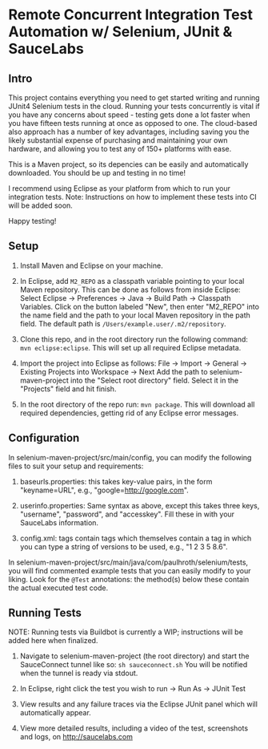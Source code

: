 Remote Concurrent Integration Test Automation w/ Selenium, JUnit & SauceLabs
============================================================================

Intro
-----

This project contains everything you need to get started writing and running JUnit4 Selenium tests in the cloud.
Running your tests concurrently is vital if you have any concerns about speed - testing gets done a lot faster when you have fifteen tests running at once as opposed to one.
The cloud-based also approach has a number of key advantages, including saving you the likely substantial expense of purchasing and maintaining your own hardware, and allowing you to test any of 150+ platforms with ease.

This is a Maven project, so its depencies can be easily and automatically downloaded. You should be up and testing in no time!

I recommend using Eclipse as your platform from which to run your integration tests.
Note: Instructions on how to implement these tests into CI will be added soon.

Happy testing!

Setup
-----

1. Install Maven and Eclipse on your machine.

2. In Eclipse, add ```M2_REPO``` as a classpath variable pointing to your local Maven repository. 
   This can be done as follows from inside Eclipse:
   Select Eclipse -> Preferences -> Java -> Build Path -> Classpath Variables.
   Click on the button labeled "New", then enter "M2_REPO" into the name field and the path to your local Maven repository in the path field.
   The default path is ```/Users/example.user/.m2/repository```.

3. Clone this repo, and in the root directory run the following command: ```mvn eclipse:eclipse```. This will set up all required Eclipse metadata.

4. Import the project into Eclipse as follows: File -> Import -> General -> Existing Projects into Workspace -> Next
   Add the path to selenium-maven-project into the "Select root directory" field. Select it in the "Projects" field and hit finish.

5. In the root directory of the repo run: ```mvn package```. This will download all required dependencies, getting rid of any Eclipse error messages.

Configuration
-------------

In selenium-maven-project/src/main/config, you can modify the following files to suit your setup and requirements:

1. baseurls.properties: this takes key-value pairs, in the form "keyname=URL", e.g., "google=http://google.com".

2. userinfo.properties: Same syntax as above, except this takes three keys, "username", "password", and "accesskey".
                        Fill these in with your SauceLabs information.

3. config.xml: <sauceplatform os="operating system"> tags contain <browser name="browser name"> tags which themselves contain a <versions> tag in
               which you can type a string of versions to be used, e.g., "1 2 3 5 8.6".

In selenium-maven-project/src/main/java/com/paulhroth/selenium/tests, you will find commented example tests that you can easily modify to your liking.
Look for the ```@Test``` annotations: the method(s) below these contain the actual executed test code.

Running Tests
-------------

NOTE: Running tests via Buildbot is currently a WIP; instructions will be added here when finalized.

1. Navigate to selenium-maven-project (the root directory) and start the SauceConnect tunnel like so:
   ```sh sauceconnect.sh```
   You will be notified when the tunnel is ready via stdout.

2. In Eclipse, right click the test you wish to run -> Run As -> JUnit Test

3. View results and any failure traces via the Eclipse JUnit panel which will automatically appear.

4. View more detailed results, including a video of the test, screenshots and logs, on http://saucelabs.com
